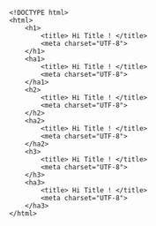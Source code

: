  <!-- HTML file -->
        <!DOCTYPE html>
        <html>
            <h1>
                <title> Hi Title ! </title>
                <meta charset="UTF-8">
            </h1>   
            <ha1>
                <title> Hi Title ! </title>
                <meta charset="UTF-8">
            </ha1>
            <h2>
                <title> Hi Title ! </title>
                <meta charset="UTF-8">
            </h2>
            <ha2>
                <title> Hi Title ! </title>
                <meta charset="UTF-8">
            </ha2>
            <h3>
                <title> Hi Title ! </title>
                <meta charset="UTF-8">
            </h3>
            <ha3>
                <title> Hi Title ! </title>
                <meta charset="UTF-8">
            </ha3>
        </html>
